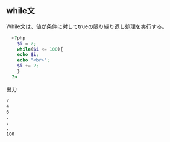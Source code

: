 ## while文
While文は、値が条件に対してtrueの限り繰り返し処理を実行する。

```PHP
  <?php
    $i = 2;
    while($i <= 100){
    echo $i;
    echo "<br>";
    $i += 2;
    }
  ?>
```

出力
```html
2
4
6
.
.
.
100
```